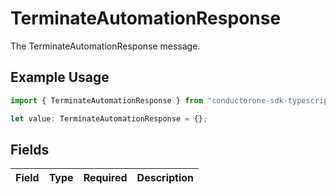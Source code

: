 # TerminateAutomationResponse

The TerminateAutomationResponse message.

## Example Usage

```typescript
import { TerminateAutomationResponse } from "conductorone-sdk-typescript/sdk/models/shared";

let value: TerminateAutomationResponse = {};
```

## Fields

| Field       | Type        | Required    | Description |
| ----------- | ----------- | ----------- | ----------- |